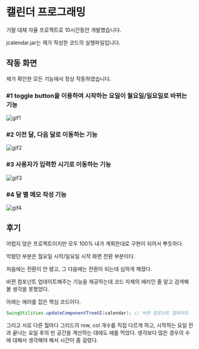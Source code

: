 # 캘린더 프로그래밍

기말 대체 자율 프로젝트로 10시간동안 개발했습니다.

jcalendar.jar는 제가 작성한 코드의 실행파일입니다.

## 작동 화면

제가 확인한 모든 기능에서 정상 작동하였습니다.

### #1 toggle button을 이용하여 시작하는 요일이 월요일/일요일로 바뀌는 기능

![gif1](https://user-images.githubusercontent.com/68107000/103137196-215e3800-470a-11eb-9852-88bd51fea7f0.gif)

### #2 이전 달, 다음 달로 이동하는 기능

![gif2](https://user-images.githubusercontent.com/68107000/103137198-228f6500-470a-11eb-8d5e-72a347983fb4.gif)

### #3 사용자가 입력한 시기로 이동하는 기능

![gif3](https://user-images.githubusercontent.com/68107000/103137199-228f6500-470a-11eb-86bc-726bec9d5df7.gif)

### #4 달 별 메모 작성 기능

![gif4](https://user-images.githubusercontent.com/68107000/103137201-2327fb80-470a-11eb-875b-c2a8fb90e81b.gif)

## 후기

어렵지 않은 프로젝트이지만 모두 100% 내가 계획한대로 구현이 되어서 뿌듯하다.

막혔던 부분은 월요일 시작/일요일 시작 화면 전환 부분이다. 

처음에는 전환이 안 됐고, 그 다음에는 전환이 되는데 심하게 깨졌다.

바뀐 컴포넌트 업데이트해주는 기능을 제공하는데 코드 자체의 에러인 줄 알고 검색해 볼 생각을 못했었다.

아래는 에러를 잡은 핵심 코드이다.

```java
SwingUtilities.updateComponentTreeUI(calendar); // 바뀐 컴포넌트 업데이트
```

그리고 서로 다른 월마다 그리드의 row, col 개수를 직접 다르게 하고, 시작하는 요일 전과 끝나는 요일 후의 빈 공간을 계산하는 데에도 애를 먹었다. 생각보다 많은 경우의 수에 대해서 생각해야 해서 시간이 좀 걸렸다.
